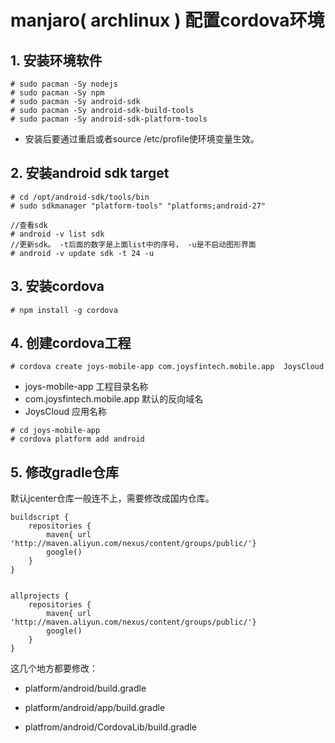 # manjaro( archlinux ) 配置cordova环境
## 1. 安装环境软件
```
# sudo pacman -Sy nodejs
# sudo pacman -Sy npm
# sudo pacman -Sy android-sdk
# sudo pacman -Sy android-sdk-build-tools
# sudo pacman -Sy android-sdk-platform-tools
```
* 安装后要通过重启或者source /etc/profile使环境变量生效。

## 2. 安装android sdk target
```
# cd /opt/android-sdk/tools/bin
# sudo sdkmanager "platform-tools" "platforms;android-27"

//查看sdk
# android -v list sdk
//更新sdk。 -t后面的数字是上面list中的序号， -u是不启动图形界面
# android -v update sdk -t 24 -u
```
## 3. 安装cordova
```
# npm install -g cordova
```
## 4. 创建cordova工程
```
# cordova create joys-mobile-app com.joysfintech.mobile.app  JoysCloud
```
* joys-mobile-app 工程目录名称
* com.joysfintech.mobile.app 默认的反向域名
* JoysCloud 应用名称

```
# cd joys-mobile-app
# cordova platform add android
```
## 5. 修改gradle仓库
默认jcenter仓库一般连不上，需要修改成国内仓库。
```
buildscript {
    repositories {
        maven{ url 'http://maven.aliyun.com/nexus/content/groups/public/'}
        google()
    }
}


allprojects {
    repositories {
        maven{ url 'http://maven.aliyun.com/nexus/content/groups/public/'}
        google()
    }
}
```
这几个地方都要修改：

* platform/android/build.gradle

* platform/android/app/build.gradle

* platfrom/android/CordovaLib/build.gradle

